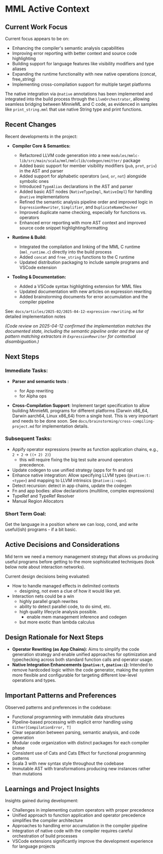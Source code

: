 # MML Active Context

## Current Work Focus

Current focus appears to be on:

- Enhancing the compiler's semantic analysis capabilities
- Improving error reporting with better context and source code highlighting
- Building support for language features like visibility modifiers and type aliases
- Expanding the runtime functionality with new native operations (concat, free_string)
- Implementing cross-compilation support for multiple target platforms

The native integration via `@native` annotations has been implemented and integrated into the build process through the `LlvmOrchestrator`, allowing seamless bridging between MinnieML and C code, as evidenced in samples like `print_string.mml` that use native String type and print functions.

## Recent Changes

Recent developments in the project:

- **Compiler Core & Semantics:**

  - Refactored LLVM code generation into a new `modules/mmlc-lib/src/main/scala/mml/mmlclib/codegen/emitter/` package
  - Added basic support for member visibility modifiers (`pub`, `prot`, `priv`) in the AST and parser
  - Added support for alphabetic operators (`and`, `or`, `not`) alongside symbolic ones
  - Introduced `TypeAlias` declarations in the AST and parser
  - Added basic AST nodes (`NativeTypeImpl`, `NativeImpl`) for handling `@native` implementations
  - Refined the semantic analysis pipeline order and improved logic in `ExpressionRewriter`, `Simplifier`, and `DuplicateNameChecker`
  - Improved duplicate name checking, especially for functions vs. operators
  - Enhanced error reporting with more AST context and improved source code snippet highlighting/formatting

- **Runtime & Build:**

  - Integrated the compilation and linking of the MML C runtime (`mml_runtime.c`) directly into the build process
  - Added `concat` and `free_string` functions to the C runtime
  - Updated distribution packaging to include sample programs and VSCode extension

- **Tooling & Documentation:**
  - Added a VSCode syntax highlighting extension for MML files
  - Updated documentation with new articles on expression rewriting
  - Added brainstorming documents for error accumulation and the compiler pipeline

See: `docs/articles/2025-02/2025-04-12-expression-rewriting.md` for detailed implementation notes

_(Code review on 2025-04-12 confirmed the implementation matches the documented state, including the semantic pipeline order and the use of pattern matching extractors in `ExpressionRewriter` for contextual disambiguation.)_

## Next Steps

### Immediate Tasks:

- **Parser and semantic tests** :

  - for App rewriting
  - for Alpha ops

- **Cross-Compilation Support**: Implement target specification to allow building MinnieML programs for different platforms (Darwin x86_64, Darwin aarch64, Linux x86_64) from a single host. This is very important and needs to be done soon. See `docs/brainstorming/cross-compiling-project.md` for implementation details.

### Subsequent Tasks:

- Appify operator expressions (rewrite as function application chains, e.g., `2 + 2` -> `((+ 2) 2)`)
  - this will require fixing the big test suite around operators precedence.
- Update codegen to use unified strategy (apps for fn and op)
- Enhance native integration: Allow specifying LLVM types (`@native:t:<type>`) and mapping to LLVM intrinsics (`@native:i:<op>`).
- Detect recursion: detect in app chains, update the codegen
- Fn and app bodies: allow declarations (multiline, complex expressions)
- TypeRef and TypeRef Resolver
- Manual Region Allocators

### Short Term Goal:

Get the language in a position where we can loop, cond, and write useful(ish) programs - if a bit basic.

## Active Decisions and Considerations

Mid term we need a memory management strategy that allows us
producing useful programs before getting to the more sophisticated
techniques (look below note about interaction networks).

Current design decisions being evaluated:

- How to handle managed effects in delimited contexts
  - designing, not even a clue of how it would like yet.
- Interaction nets could be a win
  - highly parallel graph rewrites
  - ability to detect parallel code, to do simd, etc.
  - high quality lifecycle analysis possible.
    - enable mem management inference and codegen
  - but more exotic than lambda calculus

## Design Rationale for Next Steps

- **Operator Rewriting (as App Chains):** Aims to simplify the code generation strategy and enable unified approaches for optimization and typechecking across both standard function calls and operator usage.
- **Native Integration Enhancements (`@native:t`, `@native:i`):** Intended to remove hardcoded logic within the code generator, making the system more flexible and configurable for targeting different low-level operations and types.

## Important Patterns and Preferences

Observed patterns and preferences in the codebase:

- Functional programming with immutable data structures
- Pipeline-based processing with explicit error handling using `Either[CompilationError, T]`
- Clear separation between parsing, semantic analysis, and code generation
- Modular code organization with distinct packages for each compiler phase
- Consistent use of Cats and Cats Effect for functional programming patterns
- Scala 3 with new syntax style throughout the codebase
- Immutable AST with transformations producing new instances rather than mutations

## Learnings and Project Insights

Insights gained during development:

- Challenges in implementing custom operators with proper precedence
- Unified approach to function application and operator precedence simplifies the compiler architecture
- Approaches to handling error accumulation in the compiler pipeline
- Integration of native code with the compiler requires careful orchestration of build processes
- VSCode extensions significantly improve the development experience for language projects
